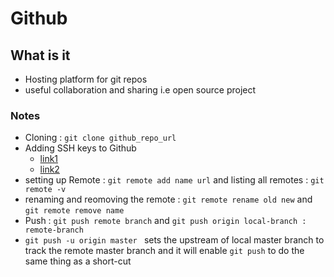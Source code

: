# Github

## What is it
- Hosting platform for git repos
- useful collaboration and sharing i.e open source project


### Notes

- Cloning : `git clone github_repo_url`
- Adding SSH keys to Github
  - [link1](https://www.freecodecamp.org/news/git-ssh-how-to/)
  - [link2](https://devconnected.com/how-to-setup-ssh-keys-on-github/)
- setting up Remote : `git remote add name url` and listing all remotes : `git remote -v`
- renaming and reomoving the remote : `git remote rename old new` and `git remote remove name`
- Push : `git push remote branch` and `git push origin local-branch : remote-branch`
- `git push -u origin master ` sets the upstream of local master branch to track the remote master branch and it will enable `git push` to do the same thing as a short-cut
  